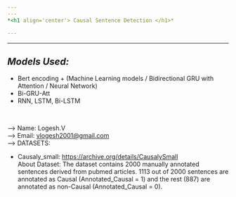 ```yaml
---
---
*<h1 align='center'> Causal Sentence Detection </h1>*

---
```

---

## *Models Used:*
- Bert encoding + (Machine Learning models / Bidirectional GRU with Attention / Neural Network)
- Bi-GRU-Att
- RNN, LSTM, Bi-LSTM
<br>

--> Name: Logesh.V <br>
--> Email: vlogesh2001@gmail.com <br>
--> DATASETS: 
- Causaly_small: https://archive.org/details/CausalySmall <br>
About Dataset: The dataset contains 2000 manually annotated sentences derived from
pubmed articles. 1113 out of 2000 sentences are annotated as Causal (Annotated_Causal = 1) and the rest (887) are annotated as non-Causal (Annotated_Causal = 0).
